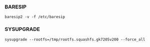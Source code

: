 

### BARESIP

```
baresip2 -v -f /etc/baresip
```

### SYSUPGRADE

```
sysupgrade --rootfs=/tmp/rootfs.squashfs.gk7205v200 --force_all

```